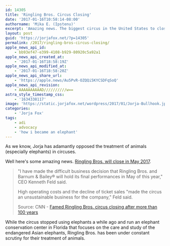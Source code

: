 ```yaml
---
id: 14305
title: 'Ringling Bros. Circus Closing'
date: '2017-01-16T10:58:14-08:00'
authorname: 'Mika E. (Ipstenu)'
excerpt: 'Amazing news. The biggest circus in the United States to close its tents forever.'
layout: post
guid: 'https://jorjafox.net/?p=14305'
permalink: /2017/ringling-bros-circus-closing/
apple_news_api_id:
    - bb93ef47-e399-4108-b929-80920c5a92a1
apple_news_api_created_at:
    - '2017-01-16T18:58:19Z'
apple_news_api_modified_at:
    - '2017-01-16T18:58:20Z'
apple_news_api_share_url:
    - 'https://apple.news/Au5PvR-OZQQi5KYCSDFqSoQ'
apple_news_api_revision:
    - AAAAAAAAAAD//////////w==
astra_style_timestamp_css:
    - '1634338117'
image: 'https://static.jorjafox.net/wordpress/2017/01/Jorja-Bullhook.jpg'
categories:
    - 'Jorja Fox'
tags:
    - adi
    - advocacy
    - 'how i became an elephant'
---
```


As we know, Jorja has adamantly opposed the treatment of animals (especially elephants) in circuses.

Well here's some amazing news. <a href="http://www.cnn.com/2017/01/14/entertainment/ringling-circus-closing/index.html">Ringling Bros. will close in May 2017</a>.
<blockquote>"I have made the difficult business decision that Ringling Bros. and Barnum &amp; Bailey® will hold its final performances in May of this year," CEO Kenneth Feld said.

High operating costs and the decline of ticket sales "made the circus an unsustainable business for the company," Feld said.

Source: CNN - <a href="http://www.cnn.com/2017/01/14/entertainment/ringling-circus-closing/index.html">Famed Ringling Bros. circus closing after more than 100 years</a></blockquote>
While the circus stopped using elephants a while ago and run an elephant conservation center in Florida that focuses on the care and study of the endangered Asian elephants, Ringling Bros. has been under constant scrutiny for their treatment of animals.
